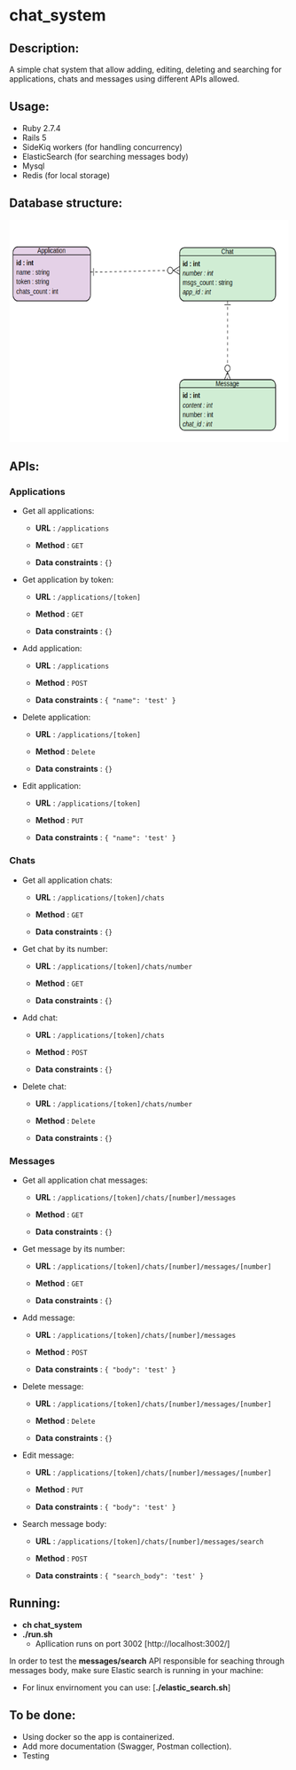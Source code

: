# chat_system

## Description:
A simple chat system that allow adding, editing, deleting and searching for applications, chats and messages using different APIs allowed.

## Usage:
- Ruby 2.7.4
- Rails 5
- SideKiq workers (for handling concurrency)
- ElasticSearch (for searching messages body)
- Mysql
- Redis (for local storage)

## Database structure:
<img src="https://github.com/youssef-kishk/chat_system/blob/main/DB_structure.png" width="600" height="400" />
 </p>
 
 ## APIs:
 
 ### Applications
 - Get all applications:
 
    - **URL** : `/applications`

    - **Method** : `GET`

    - **Data constraints** : `{}`

 - Get application by token:
 
    - **URL** : `/applications/[token]`

    - **Method** : `GET`

    - **Data constraints** : `{}`


 - Add application:
 
    - **URL** : `/applications`

    - **Method** : `POST`

    - **Data constraints** : `{ "name": 'test' }`

 - Delete application:
 
    - **URL** : `/applications/[token]`

    - **Method** : `Delete`

    - **Data constraints** : `{}`

 - Edit application:
 
    - **URL** : `/applications/[token]`

    - **Method** : `PUT`

    - **Data constraints** : `{ "name": 'test' }`


### Chats
 - Get all application chats:
 
    - **URL** : `/applications/[token]/chats`

    - **Method** : `GET`

    - **Data constraints** : `{}`

 - Get chat by its number:
 
    - **URL** : `/applications/[token]/chats/number`

    - **Method** : `GET`

    - **Data constraints** : `{}`


 - Add chat:
 
    - **URL** : `/applications/[token]/chats`

    - **Method** : `POST`

    - **Data constraints** : `{}`

 - Delete chat:
 
    - **URL** : `/applications/[token]/chats/number`

    - **Method** : `Delete`

    - **Data constraints** : `{}`


### Messages
 - Get all application chat messages:
 
    - **URL** : `/applications/[token]/chats/[number]/messages`

    - **Method** : `GET`

    - **Data constraints** : `{}`

 - Get message by its number:
 
    - **URL** : `/applications/[token]/chats/[number]/messages/[number]`

    - **Method** : `GET`

    - **Data constraints** : `{}`


 - Add message:
 
    - **URL** : `/applications/[token]/chats/[number]/messages`

    - **Method** : `POST`

    - **Data constraints** : `{ "body": 'test' }`

 - Delete message:
 
    - **URL** : `/applications/[token]/chats/[number]/messages/[number]`

    - **Method** : `Delete`

    - **Data constraints** : `{}`

 - Edit message:
 
    - **URL** : `/applications/[token]/chats/[number]/messages/[number]`

    - **Method** : `PUT`

    - **Data constraints** : `{ "body": 'test' }`

 - Search message body:
 
    - **URL** : `/applications/[token]/chats/[number]/messages/search`

    - **Method** : `POST`

    - **Data constraints** : `{ "search_body": 'test' }`

## Running:
- **ch chat_system**
- **./run.sh**
    - Apllication runs on port 3002 [http://localhost:3002/]

In order to test the **messages/search** API responsible for seaching through messages body, make sure Elastic search is running in your machine:
- For linux envirnoment you can use: [**./elastic_search.sh**]


## To be done:
- Using docker so the app is containerized.
- Add more documentation (Swagger, Postman collection).
- Testing
